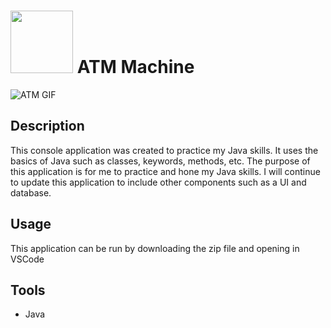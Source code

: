 # <img src="https://cdn-icons-png.flaticon.com/512/584/584031.png" width="100" height="100"> ATM Machine  
![ATM GIF](https://github.com/briandgomez/ATM_Machine/assets/69539559/a5e17f62-b00e-4112-81a0-dc8c802a5751)

## Description
This console application was created to practice my Java skills. It uses the basics of Java such as classes, keywords, methods, etc. The purpose of this application is for me to practice and hone my Java skills. I will continue to update this application to include other components such as a UI and database.

## Usage
This application can be run by downloading the zip file and opening in VSCode

## Tools
* Java
